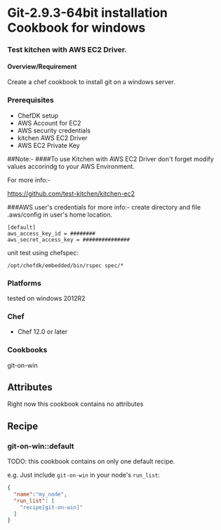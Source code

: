 # Git-2.9.3-64bit installation Cookbook for windows
### Test kitchen with AWS EC2 Driver.
#### Overview/Requirement

Create a chef cookbook to install git  on a windows server.

### Prerequisites
* ChefDK setup
* AWS Account for EC2
* AWS security credentials 
* kitchen AWS EC2 Driver
* AWS EC2 Private Key

##Note:-
####To use Kitchen with AWS EC2 Driver don't forget modify values accorindg to your AWS Environment.

For more info:-

https://github.com/test-kitchen/kitchen-ec2


###AWS user's credentials
for more info:-
create directory and file .aws/config in user's home location.

  
```
[default]
aws_access_key_id = ########
aws_secret_access_key = ###############
```



unit test using chefspec:
```
/opt/chefdk/embedded/bin/rspec spec/*
```


### Platforms

tested on windows 2012R2

### Chef

- Chef 12.0 or later

### Cookbooks

git-on-win

## Attributes

Right now this cookbook contains no attributes

## Recipe
### git-on-win::default

TODO: this cookbook contains on only one default recipe.

e.g.
Just include `git-on-win` in your node's `run_list`:

```json
{
  "name":"my_node",
  "run_list": [
    "recipe[git-on-win]"
  ]
}
```
